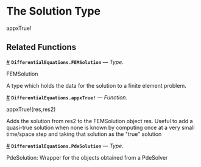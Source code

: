 
<a id='The-Solution-Type-1'></a>

# The Solution Type


appxTrue!


<a id='Related-Functions-1'></a>

## Related Functions

<a id='DifferentialEquations.FEMSolution' href='#DifferentialEquations.FEMSolution'>#</a>
**`DifferentialEquations.FEMSolution`** &mdash; *Type*.



FEMSolution

A type which holds the data for the solution to a finite element problem.

<a id='DifferentialEquations.appxTrue!' href='#DifferentialEquations.appxTrue!'>#</a>
**`DifferentialEquations.appxTrue!`** &mdash; *Function*.



appxTrue!(res,res2)

Adds the solution from res2 to the FEMSolution object res. Useful to add a quasi-true solution when none is known by computing once at a very small time/space step and taking that solution as the "true" solution

<a id='DifferentialEquations.PdeSolution' href='#DifferentialEquations.PdeSolution'>#</a>
**`DifferentialEquations.PdeSolution`** &mdash; *Type*.



PdeSolution: Wrapper for the objects obtained from a PdeSolver


